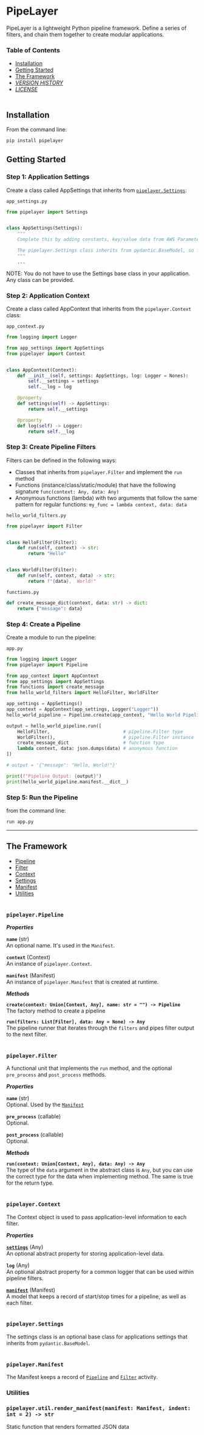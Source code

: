 # PipeLayer
PipeLayer is a lightweight Python pipeline framework. Define a series of filters, and chain them together to create modular applications.
<br>

### Table of Contents

* [Installation](#installation)
* [Getting Started](#getting-started)
* [The Framework](#the-framework)
* _[VERSION HISTORY](HISTORY.md)_
* _[LICENSE](LICENSE.txt)_
<br><br>

## Installation

From the command line:
```sh
pip install pipelayer
```

## Getting Started

### Step 1: Application Settings
Create a class called AppSettings that inherits from [`pipelayer.Settings`](Settings):

`app_settings.py`
```python
from pipelayer import Settings


class AppSettings(Settings):
    """
    Complete this by adding constants, key/value data from AWS Parameter Store, etc

    The pipelayer.Settings class inherits from pydantic.BaseModel, so fields must be typed appropriately
    """
    ...
```
NOTE: You do not have to use the Settings base class in your application. Any class can be provided.

### Step 2: Application Context
Create a class called AppContext that inherits from the `pipelayer.Context` class:

`app_context.py`
```python
from logging import Logger

from app_settings import AppSettings
from pipelayer import Context


class AppContext(Context):
    def __init__(self, settings: AppSettings, log: Logger = Nones):
        self.__settings = settings
        self.__log = log

    @property
    def settings(self) -> AppSettings:
        return self.__settings

    @property
    def log(self) -> Logger:
        return self.__log
```

### Step 3: Create Pipeline Filters
Filters can be defined in the following ways:
* Classes that inherits from `pipelayer.Filter` and implement the `run` method
* Functions (instance/class/static/module) that have the following signature `func(context: Any, data: Any)`
* Anonymous functions (lambda) with two arguments that follow the same pattern for regular functions: `my_func = lambda context, data: data`

`hello_world_filters.py`
```python
from pipelayer import Filter


class HelloFilter(Filter):
    def run(self, context) -> str:
        return "Hello"


class WorldFilter(Filter):
    def run(self, context, data) -> str:
        return f"{data},  World!"
```

`functions.py`
```python
def create_message_dict(context, data: str) -> dict:
    return {"message": data}
```

### Step 4: Create a Pipeline
Create a module to run the pipeline:

`app.py`
```python
from logging import Logger
from pipelayer import Pipeline

from app_context import AppContext
from app_settings import AppSettings
from functions import create_message
from hello_world_filters import HelloFilter, WorldFilter

app_settings = AppSettings()
app_context = AppContext(app_settings, Logger("Logger"))
hello_world_pipeline = Pipeline.create(app_context, "Hello World Pipeline")

output = hello_world_pipeline.run([
    HelloFilter,                           # pipeline.Filter type
    WorldFilter(),                         # pipeline.Filter instance
    create_message_dict                    # function type
    lambda context, data: json.dumps(data) # anonymous function
])

# output = '{"message": "Hello, World!"}'

print(f"Pipeline Output: {output}")
print(hello_world_pipeline.manifest.__dict__)

```

### Step 5: Run the Pipeline
from the command line:
```sh
run app.py
```
---

## The Framework
* [Pipeline](#pipelayer.pipeline)
* [Filter](#pipelayer.filter)
* [Context](#pipelayer.context)
* [Settings](#pipelayer.settings)
* [Manifest](#pipelayer.manifest)
* [Utilities](#utilities)
<br><br>


### __`pipelayer.Pipeline`__

***Properties***

__`name`__ (str)<br>
An optional name. It's used in the `Manifest`.

__`context`__ (Context)<br>
An instance of `pipelayer.Context`.

__`manifest`__ (Manifest)<br>
An instance of `pipelayer.Manifest` that is created at runtime.

***Methods***

__`create(context: Union[Context, Any], name: str = "") -> Pipeline`__<br>
The factory method to create a pipeline

__`run(filters: List[Filter], data: Any = None) -> Any`__<br>
The pipeline runner that iterates through the `filters` and pipes filter output to the next filter.
<br><br>


### __`pipelayer.Filter`__
A functional unit that implements the `run` method, and the optional `pre_process` and `post_process` methods.

***Properties***

__`name`__ (str)<br>
Optional. Used by the [`Manifest`](#pipelayer.manifest)

__`pre_process`__ (callable)<br>
Optional.

__`post_process`__ (callable)<br>
Optional.

***Methods***

__`run(context: Union[Context, Any], data: Any) -> Any`__<br>
The type of the `data` argument in the abstract class is `Any`, but you can use the correct type for the data when implementing method. The same is true for the return type.
<br><br>


### __`pipelayer.Context`__
The Context object is used to pass application-level information to each filter.

***Properties***

__[`settings`](#settings)__ (Any)<br>
An optional abstract property for storing application-level data.

__`log`__ (Any)<br>
An optional abstract property for a common logger that can be used within pipeline filters.

__[`manifest`](#manifest)__ (Manifest)<br>
A model that keeps a record of start/stop times for a pipeline, as well as each filter.
<br><br>


### __`pipelayer.Settings`__
The settings class is an optional base class for applications settings that inherits from `pydantic.BaseModel`.
<br><br>


### __`pipelayer.Manifest`__
The Manifest keeps a record of [`Pipeline`](#pipeline) and [`Filter`](#filter) activity.


### Utilities

### __`pipelayer.util.render_manifest(manifest: Manifest, indent: int = 2) -> str`__
Static function that renders formatted JSON data

